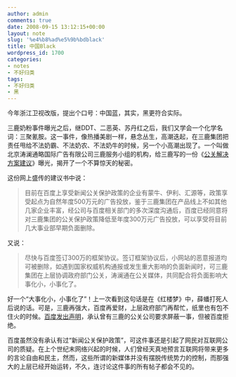 ```yaml
---
author: admin
comments: true
date: 2008-09-15 13:12:15+00:00
layout: note
slug: '%e4%b8%ad%e5%9b%bdblack'
title: 中国Black
wordpress_id: 1700
categories:
- notes
- 不好归类
tags:
- 不好归类
- 黑
---
```


今年浙江卫视改版，提出个口号：中国蓝，其实，黑更符合实际。

三鹿奶粉事件曝光之后，继DDT、二恶英、苏丹红之后，我们又学会一个化学名词：三聚氰胺。这一事件，像热播美剧一样，悬念丛生，高潮迭起，在三鹿集团把责任甩给不法奶霸、不法奶农、不法奶牛的时候，另一个小高潮出现了。一个叫做北京涛澜通略国际广告有限公司三鹿服务小组的机构，给三鹿写的一份《[公关解决方案建议](http://tech.sina.com.cn/i/2008-09-13/15472456026.shtml)》曝光，揭开了一个不算惊天的秘密。

这份网上盛传的建议书中说：





<blockquote>目前在百度上享受新闻公关保护政策的企业有蒙牛、伊利、汇源等，政策享受起点为自然年度500万元的广告投放，鉴于三鹿集团在产品线上不如其他几家企业丰富，经公司与百度相关部门的多次深度沟通后，百度已经同意将对三鹿集团的公关保护政策降低至年度300万元广告投放，可以享受将目前几大事业部早期负面删除。</blockquote>



又说：



<blockquote>尽快与百度签订300万的框架协议。签订框架协议后，小网站的恶意报道均可被删除，如遇到国家权威机构通报或发生重大影响的负面新闻时，可三鹿集团在上层协调政府部门公关，涛澜通在公关媒体，共同配合将负面影响大事化小，小事化了。
</blockquote>



好一个“大事化小，小事化了”！上一次看到这句话是在《红楼梦》中，薛蟠打死人后说的话。可是，三鹿再强大，百度再爱财，上层政府部门再帮忙，纸里也有包不住火的时候。[百度发出声明](http://tech.163.com/08/0915/12/4LSNPQ1N000915BF.html)，承认曾有三鹿的公关公司要求屏蔽一事，但被百度拒绝。

百度虽然没有承认有过“新闻公关保护政策”，可这件事还是引起了网民对互联网公司的质疑。在上个世纪末网络兴起的时候，人们曾经天真地预言互联网将带来更多的言论自由和民主，然而，这些所谓的新媒体并没有摆脱传统势力的控制，而那强大的上层已经开始运转，不久，连讨论这件事的所有帖子都会不见的。

